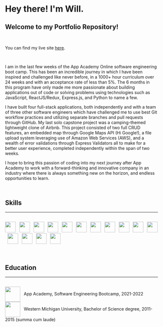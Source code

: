 # Hey there! I'm Will.

## Welcome to my Portfolio Repository!

<br>

You can find my live site [here](https://willkee.io).

<br>

<p>
						I am in the last few weeks of the App Academy Online
						software engineering boot camp. This has been an
						incredible journey in which I have been inspired and
						challenged like never before, in a 1000+ hour curriculum
						over 24 weeks and with an acceptance rate of less than
						5%. The 6 months in this program have only made me more
						passionate about building applications out of code or
						solving problems using technologies such as JavaScript,
						ReactJS/Redux, Express.js, and Python to name a few.
					</p>
					<p>
						I have built four full-stack applications, both
						independently and with a team of three other software
						engineers which have challenged me to use best Git
						workflow practices and utilizing separate branches and
						pull requests through GitHub. My last solo capstone
						project was a camping-themed lightweight clone of
						Airbnb. This project consisted of two full CRUD
						features, an embedded map through Google Maps API (Hi
						Google!), a file upload system leveraging use of Amazon
						Web Services (AWS), and a wealth of error validations
						through Express Validators all to make for a better user
						experience, completed independently within the span of
						two weeks.
					</p>
					<p>
						I hope to bring this passion of coding into my next
						journey after App Academy to work with a
						forward-thinking and innovative company in an industry
						where there is always something new on the horizon, and
						endless opportunities to learn.
					</p>

<br>

## Skills

---

<br>

<div>
  <img src="https://cdn.jsdelivr.net/gh/devicons/devicon/icons/vscode/vscode-original.svg" width="35px" />
  &nbsp;
  <img src="https://cdn.jsdelivr.net/gh/devicons/devicon/icons/javascript/javascript-plain.svg" width="35px"/>
  &nbsp;
  <img src="https://cdn.jsdelivr.net/gh/devicons/devicon/icons/nodejs/nodejs-original.svg" width="35px" />
  &nbsp;
  <img src="https://cdn.jsdelivr.net/gh/devicons/devicon/icons/react/react-original.svg" width="35px"/>
  &nbsp;
  <img src="https://cdn.jsdelivr.net/gh/devicons/devicon/icons/redux/redux-original.svg" width="35px"/>
  &nbsp;
  <img src="https://cdn.jsdelivr.net/gh/devicons/devicon/icons/express/express-original-wordmark.svg" width="35px"/>
  &nbsp;
  <img src="https://cdn.jsdelivr.net/gh/devicons/devicon/icons/postgresql/postgresql-original.svg" width="35px"/>
  &nbsp;
  <img src="https://cdn.jsdelivr.net/gh/devicons/devicon/icons/sequelize/sequelize-original.svg" width="35px"/>
  &nbsp;
  <img src="https://cdn.jsdelivr.net/gh/devicons/devicon/icons/python/python-original.svg" width="35px"/>
  &nbsp;
   <img src="https://cdn.jsdelivr.net/gh/devicons/devicon/icons/flask/flask-original.svg" width="35px"/>
  &nbsp;
  <img src="https://cdn.jsdelivr.net/gh/devicons/devicon/icons/html5/html5-plain.svg" width="35px"/>
  &nbsp;
   <img src="https://cdn.jsdelivr.net/gh/devicons/devicon/icons/css3/css3-plain.svg" width="35px"/>
  &nbsp;
  <img src="https://cdn.jsdelivr.net/gh/devicons/devicon/icons/git/git-original.svg" width="35px"/>
  &nbsp;
  <img src="https://cdn.jsdelivr.net/gh/devicons/devicon/icons/amazonwebservices/amazonwebservices-plain-wordmark.svg" width="35px"/>
  &nbsp;
  <img src="https://cdn.jsdelivr.net/gh/devicons/devicon/icons/google/google-original.svg" width="35px"/>
</div>

<br>

<br>

## Education

---

<br>

  <img align="center" src="https://assets-global.website-files.com/5dcc7f8c449e597ed83356b8/603820afd31232aab368ea6f_New%20Red-logo-emblem.png" width="50px"/>
  <span>&nbsp; App Academy, </span>
  <span>Software Engineering Bootcamp, 2021-2022</span>

<br>

  <img align="center" src="https://upload.wikimedia.org/wikipedia/en/b/b0/Western_Michigan_Broncos_%282021%29_logo.svg" width="50px"/>
  <span>&nbsp; Western Michigan University, </span>
  <span>Bachelor of Science degree, 2011-2015 (summa cum laude)</span>
